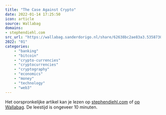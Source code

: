 ```yaml
---
title: "The Case Against Crypto"
date: 2022-01-14 17:25:50
icon: article
source: Wallabag
domains:
- stephendiehl.com
src_url: "https://wallabag.sanderdorigo.nl/share/62638bc2ae83a3.53587303"
2022: "01"
categories:
    - "banking"
    - "bitcoin"
    - "crypto-currencies"
    - "cryptocurrencies"
    - "cryptography"
    - "economics"
    - "money"
    - "technology"
    - "web3"
---
```

Het oorspronkelijke artikel kan je lezen op [stephendiehl.com](https://www.stephendiehl.com/blog/against-crypto.html) of [op Wallabag](https://wallabag.sanderdorigo.nl/share/62638bc2ae83a3.53587303). De leestijd is ongeveer 10 minuten.